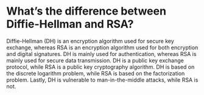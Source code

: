 # What’s the difference between Diffie-Hellman and RSA?

Diffie-Hellman (DH) is an encryption algorithm used for secure key exchange, whereas RSA is an encryption algorithm used for both encryption and digital signatures. DH is mainly used for authentication, whereas RSA is mainly used for secure data transmission. DH is a public key exchange protocol, while RSA is a public key cryptography algorithm. DH is based on the discrete logarithm problem, while RSA is based on the factorization problem. Lastly, DH is vulnerable to man-in-the-middle attacks, while RSA is not.
